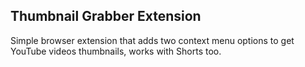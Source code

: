 ## Thumbnail Grabber Extension

Simple browser extension that adds two context menu options to get YouTube videos thumbnails, works with Shorts too.
